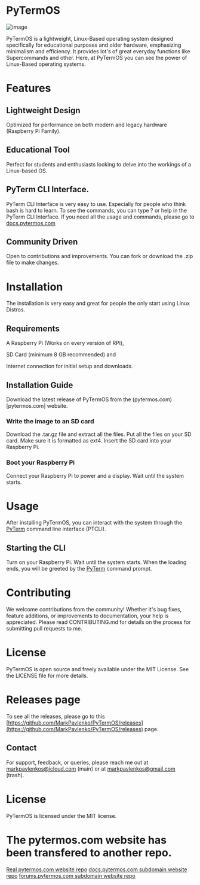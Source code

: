 # PyTermOS
![image](https://github.com/MarkPavlenko/PyTermOS/assets/109904787/c3d32466-7f25-453b-81bb-b19caedba08b)

PyTermOS is a lightweight, Linux-Based operating system designed specifically for educational purposes and older hardware, emphasizing minimalism and efficiency. It provides lot's of great everyday functions like Supercommands and other. Here, at PyTermOS you can see the power of Linux-Based operating systems.
# Features
## Lightweight Design

Optimized for performance on both modern and legacy hardware (Raspberry Pi Family).
## Educational Tool
Perfect for students and enthusiasts looking to delve into the workings of a Linux-based OS.
## PyTerm CLI Interface.
PyTerm CLI Interface is very easy to use. Especially for people who think bash is hard to learn.
To see the commands, you can type ? or help in the PyTerm CLI Interface.
If you need all the usage and commands, please go to [docs.pytermos.com](docs.pytermos.com)
## Community Driven
Open to contributions and improvements. You can fork or download the .zip file to make changes.
# Installation
The installation is very easy and great for people the only start using Linux Distros.
## Requirements
A Raspberry Pi (Works on every version of RPi),

SD Card (minimum 8 GB recommended)
and

Internet connection for initial setup and downloads.
## Installation Guide
Download the latest release of PyTermOS from the (pytermos.com)[pytermos.com] website.
### Write the image to an SD card
Download the .tar.gz file and extract all the files.
Put all the files on your SD card.
Make sure it is formatted as ext4.
Insert the SD card into your Raspberry Pi.
### Boot your Raspberry Pi
Connect your Raspberry Pi to power and a display.
Wait until the system starts.
# Usage
After installing PyTermOS, you can interact with the system through the [PyTerm](markpavlenko.github.io/PyTerm) command line interface (PTCLI).
## Starting the CLI
Turn on your Raspberry Pi.
Wait until the system starts.
When the loading ends, you will be greeted by the [PyTerm](markpavlenko.github.io/PyTerm) command prompt.
# Contributing
We welcome contributions from the community! Whether it's bug fixes, feature additions, or improvements to documentation, your help is appreciated. Please read CONTRIBUTING.md for details on the process for submitting pull requests to me.
# License
PyTermOS is open source and freely available under the MIT License. See the LICENSE file for more details.
# Releases page
To see all the releases, please go to this [https://github.com/MarkPavlenko/PyTermOS/releases](https://github.com/MarkPavlenko/PyTermOS/releases) page.
## Contact
For support, feedback, or queries, please reach me out at markpavlenkos@icloud.com (main) or at markpavlenkos@gmail.com (trash).
# License
PyTermOS is licensed under the MIT license.
# The pytermos.com website has been transfered to another repo.
[Real pytermos.com website repo](https://github.com/MarkPavlenko/PyTermOSWeb)
[docs.pytermos.com subdomain website repo](https://github.com/MarkPavlenko/PyTermOSDocs)
[forums.pytermos.com subdomain website repo](https://github.com/MarkPavlenko/PyTermOSForums)
